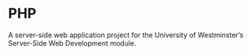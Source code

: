 # PHP
A server-side web application project for the University of Westminster’s Server-Side Web Development module.
